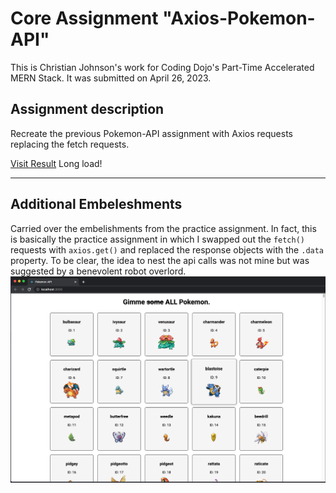 # Core Assignment "Axios-Pokemon-API"

This is Christian Johnson's work for Coding Dojo's Part-Time Accelerated MERN Stack.
It was submitted on April 26, 2023.

## Assignment description

Recreate the previous Pokemon-API assignment with Axios requests replacing the fetch requests.

[Visit Result](https://axios-pokemon-api.vercel.app/) Long load!

<hr>

## Additional Embeleshments

Carried over the embelishments from the practice assignment. In fact, this is basically the practice assignment in which I swapped out the `fetch()` requests with `axios.get()` and replaced the response objects with the `.data` property. To be clear, the idea to nest the api calls was not mine but was suggested by a benevolent robot overlord.
![Browser screengrab](src/images/pokemonAPIbrowser.png "Browser")
